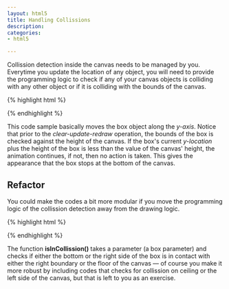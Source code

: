 ```yaml
---
layout: html5
title: Handling Collissions
description: 
categories:
- html5

---
```



Collission detection inside the canvas needs to be managed by you. Everytime you update the location of any object, you will need to provide the programming logic to check if any of your canvas objects is colliding with any other object or if it is colliding with the bounds of the canvas.

{% highlight html %}
<!DOCTYPE html>
<html>
<head>	
	<script>
	
  var c = null;
  var cx = null;
  var box = null;
  
  window.onload = function() {
    
    c = document.getElementById('mycanvas');
    cx = c.getContext('2d');
    box = new Box();
    
    update();
    
    function update() {
            
      if((box.y + box.height) < c.height) {
        cx.clearRect(0,0,c.width, c.height);
        cx.fillRect(box.x, box.y, box.width, box.height);
        box.y = box.y + box.speed;
      }
      setTimeout(update,50);
    }
  }

  function Box() {
    this.x = 0;
    this.y = 0;
    this.width = 50;
    this.height = 50;
    this.speed = 5;
  }
	</script>
</head>

<body>
  <canvas id='mycanvas' height='400' width='500'>
  </canvas>
</body>

</html>
{% endhighlight %}

This code sample basically moves the box object along the *y-axis*. Notice that prior to the *clear-update-redraw* operation, the bounds of the box is checked against the height of the canvas. If the box's current *y-location* plus the height of the box is less than the value of the canvas' height, the animation continues, if not, then no action is taken. This gives the appearance that the box stops at the bottom of the canvas.

## Refactor 

You could make the codes a bit more modular if you move the programming logic of the collission detection away from the drawing logic.

{% highlight html %}
<!DOCTYPE html>
<html>
<head>	
	<script>
	
  var c = null;
  var cx = null;
  var box = null;
  
  window.onload = function() {
    
    c = document.getElementById('mycanvas');
    cx = c.getContext('2d');
    box = new Box();
    
    update();
    
    function update() {
      if(!isInCollission(box)) {
        cx.clearRect(0,0,c.width, c.height);
        cx.fillRect(box.x, box.y, box.width, box.height);
        box.y += box.speed;
        setTimeout(update,50);
      }
    }
  }

  function isInCollission(box) {
    if((box.x + box.width) < c.width &  
       (box.y + box.height) < c.height) {
         return false;
       }
    else {
      return true;
    }
  }

  function Box() {
    this.x = 0;
    this.y = 0;
    this.width = 50;
    this.height = 50;
    this.speed = 5;
  }
	</script>
</head>

<body>
  <canvas id='mycanvas' height='400' width='500'>
  </canvas>
</body>
</html>
{% endhighlight %} 

The function **isInCollission()** takes a parameter (a box parameter) and checks if either the bottom or the right side of the box is in contact with either the right boundary or the floor of the canvas &mdash; of course you make it more robust by including codes that checks for collission on ceiling or the left side of the canvas, but that is left to you as an exercise.







